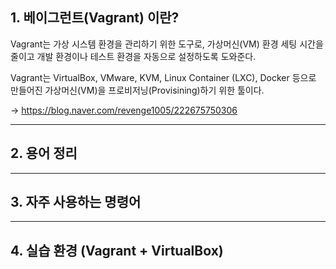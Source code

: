 ## 1. 베이그런트(Vagrant) 이란?

Vagrant는 가상 시스템 환경을 관리하기 위한 도구로, 가상머신(VM) 환경 세팅 시간을 줄이고 개발 환경이나 테스트 환경을 자동으로 설정하도록 도와준다.

Vagrant는 VirtualBox, VMware, KVM, Linux Container (LXC), Docker 등으로 만들어진 가상머신(VM)을 프로비저닝(Provisining)하기 위한 툴이다.

-> https://blog.naver.com/revenge1005/222675750306

---

## 2. 용어 정리



---

## 3. 자주 사용하는 명령어



---

## 4. 실습 환경 (Vagrant + VirtualBox) 



